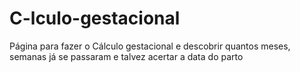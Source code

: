 # C-lculo-gestacional
Página para fazer o Cálculo gestacional e descobrir quantos meses, semanas já se passaram e talvez acertar a data do parto
